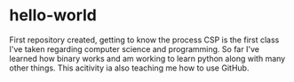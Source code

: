 # hello-world
First repository created, getting to know the process 
CSP is the first class I've taken regarding computer science and programming. So far I've learned how binary works and am working to learn python along with many other things. This acitivity ia also teaching me how to use GitHub. 
